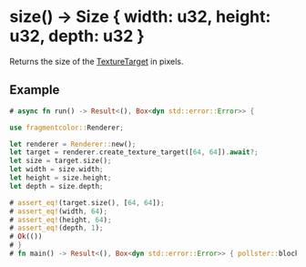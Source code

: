 # size() -> Size { width: u32, height: u32, depth: u32 }

Returns the size of the [TextureTarget](https://fragmentcolor.org/api/targets/texturetarget) in pixels.

## Example

```rust
# async fn run() -> Result<(), Box<dyn std::error::Error>> {

use fragmentcolor::Renderer;

let renderer = Renderer::new();
let target = renderer.create_texture_target([64, 64]).await?;
let size = target.size();
let width = size.width;
let height = size.height;
let depth = size.depth;

# assert_eq!(target.size(), [64, 64]);
# assert_eq!(width, 64);
# assert_eq!(height, 64);
# assert_eq!(depth, 1);
# Ok(())
# }
# fn main() -> Result<(), Box<dyn std::error::Error>> { pollster::block_on(run()) }
```
